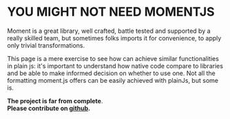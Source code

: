 # YOU MIGHT NOT NEED MOMENTJS

Moment is a great library, well crafted, battle tested and supported by a really skilled team, but sometimes folks imports it for convenience, to apply only trivial transformations.

This page is a mere exercise to see how can achieve similar functionalities in plain js: it's important to understand how native code compare to libraries and be able to make informed decision on whether to use one. Not all the formatting moment.js offers can be easily achieved with plainJs, but some is.

**The project is far from complete**.  
**Please contribute on [github](https://github.com/cedmax/youmightnotneed).**

